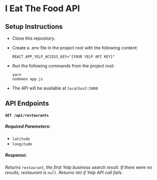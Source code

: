 # I Eat The Food API

## Setup Instructions

* Clone this repository.
* Create a .env file in the project root with the following content:
  ```
  REACT_APP_YELP_ACCESS_KEY="{YOUR YELP API KEY}"
  ```
* Run the following commands from the project root:

  ```
  yarn
  nodemon app.js
  ```
* The API will be available at `localhost:5000`

## API Endpoints

#### `GET /api/restaurants`

##### Required Parameters:

* `latitude`
* `longitude`

##### Response:

_Returns `restaurant`, the first Yelp business search result. If there were no results, restaurant is `null`. Returns `503` if Yelp API call fails._
